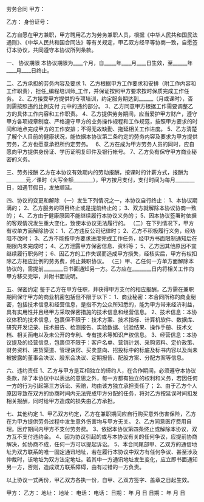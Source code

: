 劳务合同
甲方：

乙方：                                   身份证号：

乙方自愿在甲方兼职，甲方聘用乙方为劳务兼职人员，根据《中华人民共和国民法通则》、《中华人民共和国合同法》等有关规定，甲乙双方经平等协商一致，自愿签订本协议，共同遵守本协议所列条款。

一、 协议期限
本协议期限为____个月，自_____年____月____日生效，至______年____月____日终止。

二、乙方承担的劳务内容及要求
1、乙方根据甲方工作要求和安排（附工作内容和工作职责），担任_编程培训师_工作，并保证按照甲方要求按时保质完成工作任务。
2、乙方接受甲方提供的专项培训，约定服务期达到______（月或课时），否则需按照违约比例支付       元中的违约部分。
3、乙方同意甲方根据工作需要调整乙方的具体工作内容和工作职责。
4、乙方提供劳务期间，应当爱护甲方财产，遵守甲方各项规章制度、严格遵守甲方的业务操作规程和工作规范，按照甲方要求的时间和地点完成甲方的工作安排；不得无故缺勤、拖延相关工作进度。
5、乙方清楚了解个人目前的健康状况，能依据本协议第二条约定的劳务内容及要求为甲方提供劳务，乙方也愿意承担所约定劳务。 
6、乙方在成为甲方劳务人员的同时，应自愿向甲方提供身份证、学历证明复印件及银行帐号。
7、乙方负有保守甲方商业秘密的义务。

三、劳务报酬
乙方在本协议有效期内的劳动报酬，按课时的计薪方式，报酬为________元／课时（大写金额________），甲方按月支付，支付时间为每月________日，如遇节假日，发放顺延。

四、协议的变更和解除
（一）发生下列情况之一，本协议自行终止：
1、本协议期满的；
2、乙方服务的项目终止或是提前终止的；
3、双方就解除本协议协商一致的；
4、乙方由于健康原因不能继续履行本协议义务的；
5、因本协议签署时依据的客观情况发生重大变化，致使本协议无法履行的。
（二）在下列情况下，甲方有权单方面解除协议：
1、乙方违反公司纪律时；
2、乙方不积极履行义务，经劝阻不改时；
3、乙方不能按甲方要求进度完成工作任务，经甲方书面限制通知后在期限内未完成时；
4、乙方泄露甲方保密信息、资料等；
5、乙方因其他原因不宜继续履行职务时；
6、因乙方的工作失误而造成甲方损失，经核实后，甲方有权扣除乙方相应比例的劳务费，终止兼职协议。
（三）甲、乙任何一方单方面解除本协议的，需提前________日书面通知另一方。乙方应在________日内将相关工作向甲方移交完毕，并附书面说明。


五、保密约定
鉴于乙方在甲方任职，并获得甲方支付的相应报酬，乙方需在兼职期间保守甲方的商业机密包括但不限于以下：
1、商业秘密：本合同所称的商业秘密，包括技术信息和经营信息，是指不为公众所知悉的，能为甲方带来经济利益，具有实用性并且经甲方采取保密措施的技术信息和经营信息。
2、技术信息：本协议体积的技术信息，包裹但不限于：技术方案、技术指标、计算机软件、数据库、研究开发记录、技术报告、检测报告、实验数据、试验结果、操作手册、技术文档、相关函电以及未公开的专利、专有技术等知识产权信息。
3、经营信息：本协议提及的经营信息，包裹但不限于：客户名单、营销计划、采购资料、定价政策、财务资料、进货渠道、管理诀窍、买卖意向、招投标中的标底及标书内容以及尚未被披露的董事会决议、股东会决议、定期报告、配股方案、分配方案等信息。

六、违约责任
1、乙方与甲方是互相独立的缔约人，在合作期间，必须遵守本协议条款，除了本协议中以表达的意思之外，每一方都有独立的权利和义务，若因任何一方的行为引起第三方诉讼、索赔，均由该方独立承担责任了；
2、由于乙方个人原因导致在双方的协商时间内无法完成甲方分配的任务，将对乙方按延误时间扣发相关报酬，同时给甲方造成的损失由乙方承担。

七、其他约定
1、甲乙双方约定，乙方在兼职期间应自行购买意外伤害保险，乙方在为甲方提供劳务过程中发生意外伤害均与甲方无关。
2、乙方同意医疗费用自理。医疗期间内甲方不支付劳务费。
3、依据本协议第四条终止或解除本协议，双方互不支付违约金。
4、因为协议引起的或与本协议有关的任何争议，应提前协商解决，如协商不成，任何一方可以提起诉讼。
5、本合同尾部甲、乙双方的通信地址为双方联系的唯一固定通讯地址，若在履行本协议中双方有任何争议、甚至涉及仲裁时，该地址为双方法定地址。若其中一方通讯地址发生变化，应立即书面通知另一方，否则，造成双方联系障碍，由有过错的一方负责。

以上协议一式两份，甲乙双方各执一份，自甲、乙双方签字、盖章之日起生效。


甲方：                                        乙方：
地址：                                        地址：
电话：                                        电话：
日期：     年   月   日                       日期：     年   月   日